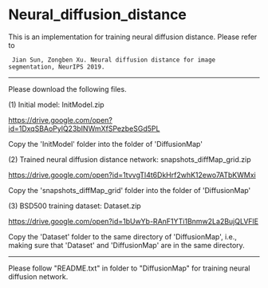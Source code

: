# Neural_diffusion_distance
This is an implementation for training neural diffusion distance.
Please refer to 

     Jian Sun, Zongben Xu. Neural diffusion distance for image segmentation, NeurIPS 2019.

----
Please download the following files.

(1) Initial model: InitModel.zip

https://drive.google.com/open?id=1DxqSBAoPylQ23bINWmXfSPezbeSGd5PL

Copy the 'InitModel' folder into the folder of 'DiffusionMap'

(2) Trained neural diffusion distance network: snapshots_diffMap_grid.zip

https://drive.google.com/open?id=1tvvgTl4t6DkHrf2whK12ewo7ATbKWMxi

Copy the 'snapshots_diffMap_grid' folder into the folder of 'DiffusionMap'

(3) BSD500 training dataset: Dataset.zip

https://drive.google.com/open?id=1bUwYb-RAnF1YTi1Bnmw2La2BujQLVFlE

Copy the 'Dataset' folder to the same directory of 'DiffusionMap', i.e., making sure that 'Dataset' and 'DiffusionMap' are in the same directory. 

----
Please follow "README.txt" in folder to "DiffusionMap" for training neural diffusion network.
